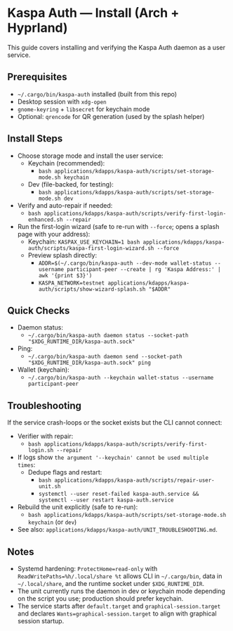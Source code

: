 # Kaspa Auth — Install (Arch + Hyprland)

This guide covers installing and verifying the Kaspa Auth daemon as a user service.

## Prerequisites
- `~/.cargo/bin/kaspa-auth` installed (built from this repo)
- Desktop session with `xdg-open`
- `gnome-keyring` + `libsecret` for keychain mode
- Optional: `qrencode` for QR generation (used by the splash helper)

## Install Steps
- Choose storage mode and install the user service:
  - Keychain (recommended):
    - `bash applications/kdapps/kaspa-auth/scripts/set-storage-mode.sh keychain`
  - Dev (file-backed, for testing):
    - `bash applications/kdapps/kaspa-auth/scripts/set-storage-mode.sh dev`
- Verify and auto-repair if needed:
  - `bash applications/kdapps/kaspa-auth/scripts/verify-first-login-enhanced.sh --repair`
- Run the first-login wizard (safe to re-run with `--force`; opens a splash page with your address):
  - Keychain: `KASPAX_USE_KEYCHAIN=1 bash applications/kdapps/kaspa-auth/scripts/kaspa-first-login-wizard.sh --force`
  - Preview splash directly:
    - `ADDR=$(~/.cargo/bin/kaspa-auth --dev-mode wallet-status --username participant-peer --create | rg 'Kaspa Address:' | awk '{print $3}')`
    - `KASPA_NETWORK=testnet applications/kdapps/kaspa-auth/scripts/show-wizard-splash.sh "$ADDR"`

## Quick Checks
- Daemon status:
  - `~/.cargo/bin/kaspa-auth daemon status --socket-path "$XDG_RUNTIME_DIR/kaspa-auth.sock"`
- Ping:
  - `~/.cargo/bin/kaspa-auth daemon send --socket-path "$XDG_RUNTIME_DIR/kaspa-auth.sock" ping`
- Wallet (keychain):
  - `~/.cargo/bin/kaspa-auth --keychain wallet-status --username participant-peer`

## Troubleshooting
If the service crash-loops or the socket exists but the CLI cannot connect:

- Verifier with repair:
  - `bash applications/kdapps/kaspa-auth/scripts/verify-first-login.sh --repair`
- If logs show `the argument '--keychain' cannot be used multiple times`:
  - Dedupe flags and restart:
    - `bash applications/kdapps/kaspa-auth/scripts/repair-user-unit.sh`
    - `systemctl --user reset-failed kaspa-auth.service && systemctl --user restart kaspa-auth.service`
- Rebuild the unit explicitly (safe to re-run):
  - `bash applications/kdapps/kaspa-auth/scripts/set-storage-mode.sh keychain` (or `dev`)
- See also: `applications/kdapps/kaspa-auth/UNIT_TROUBLESHOOTING.md`.

## Notes
- Systemd hardening: `ProtectHome=read-only` with `ReadWritePaths=%h/.local/share %t` allows CLI in `~/.cargo/bin`, data in `~/.local/share`, and the runtime socket under `$XDG_RUNTIME_DIR`.
- The unit currently runs the daemon in dev or keychain mode depending on the script you use; production should prefer keychain.
- The service starts after `default.target` and `graphical-session.target` and declares `Wants=graphical-session.target` to align with graphical session startup.
